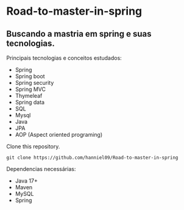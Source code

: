 # Road-to-master-in-spring

## Buscando a mastria em spring e suas tecnologias.

Principais tecnologias e conceitos estudados:
- Spring
- Spring boot
- Spring security
- Spring MVC
- Thymeleaf
- Spring data
- SQL
- Mysql
- Java
- JPA
- AOP (Aspect oriented programing)

Clone this repository.

```shell
git clone https://github.com/hanniel09/Road-to-master-in-spring
```
Dependencias necessárias:
- Java 17+
- Maven
- MySQL
- Spring

